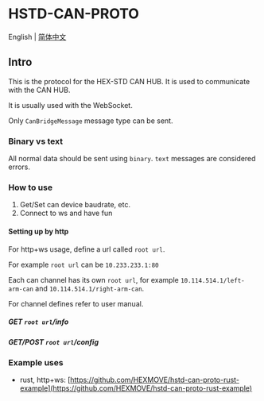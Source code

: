 # HSTD-CAN-PROTO

English | [简体中文](README_CN.md)

## Intro

This is the protocol for the HEX-STD CAN HUB. It is used to communicate with the CAN HUB.

It is usually used with the WebSocket. 

Only `CanBridgeMessage` message type can be sent.

### Binary vs text

All normal data should be sent using `binary`. `text` messages are considered errors.

### How to use

1. Get/Set can device baudrate, etc.
2. Connect to ws and have fun

#### Setting up by http

For http+ws usage, define a url called `root url`.

For example `root url` can be `10.233.233.1:80`

Each can channel has its own `root url`, for example `10.114.514.1/left-arm-can` and `10.114.514.1/right-arm-can`.

For channel defines refer to user manual.

##### GET `root url`/info

##### GET/POST `root url`/config

### Example uses

- rust, http+ws: [https://github.com/HEXMOVE/hstd-can-proto-rust-example](https://github.com/HEXMOVE/hstd-can-proto-rust-example)
